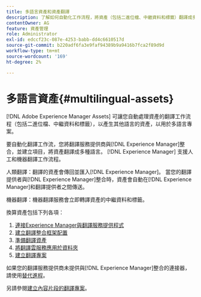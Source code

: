 ```yaml
---
title: 多語言資產和資產翻譯
description: 了解如何自動化工作流程，將資產（包括二進位檔、中繼資料和標籤）翻譯成多種語言。
contentOwner: AG
feature: 資產管理
role: Administrator
exl-id: edccf23c-087e-4253-babb-dd4c6610517d
source-git-commit: b220adf6fa3e9faf94389b9a9416b7fca2f89d9d
workflow-type: tm+mt
source-wordcount: '169'
ht-degree: 2%

---
```


# 多語言資產{#multilingual-assets}

[!DNL Adobe Experience Manager Assets] 可讓您自動處理資產的翻譯工作流程（包括二進位檔、中繼資料和標籤），以產生其他語言的資產，以用於多語言專案。

要自動化翻譯工作流，您將翻譯服務提供商與[!DNL Experience Manager]整合，並建立項目，將資產翻譯成多種語言。 [!DNL Experience Manager] 支援人工和機器翻譯工作流程。

人類翻譯：翻譯的資產會傳回並匯入[!DNL Experience Manager]。 當您的翻譯提供者與[!DNL Experience Manager]整合時，資產會自動在[!DNL Experience Manager]和翻譯提供者之間傳送。

機器翻譯：機器翻譯服務會立即轉譯資產的中繼資料和標籤。

換算資產包括下列各項：

1. [連接Experience Manager與翻譯服務提供程式](/help/sites-administering/tc-tic.md#connecting-to-a-translation-service-provider)
1. [建立翻譯整合框架配置](/help/sites-administering/tc-tic.md)
1. [準備翻譯資產](preparing-assets-for-translation.md)
1. [將翻譯雲服務應用於資料夾](transition-cloud-services.md)
1. [建立翻譯專案](translation-projects.md)

如果您的翻譯服務提供商未提供與[!DNL Experience Manager]整合的連接器，請使用[替代進程](/help/sites-administering/tc-manage.md#exporting-a-translation-job)。

另請參閱[建立內容片段的翻譯專案](creating-translation-projects-for-content-fragments.md)。
